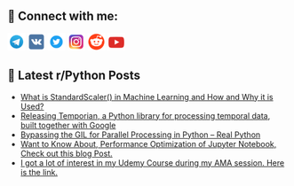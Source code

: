 ## 🔎 Connect with me:
[<img src="https://github.com/bullbesh/bullbesh/blob/main/images/Telegram.png" width="32" height="32" />](https://t.me/bullbesh)
[<img src="https://github.com/bullbesh/bullbesh/blob/main/images/VK.png" width="32" height="32" />](https://vk.com/bullbesh)
[<img src="https://github.com/bullbesh/bullbesh/blob/main/images/Twitter.png" width="32" height="32" />](https://twitter.com/bullbesh1)
[<img src="https://github.com/bullbesh/bullbesh/blob/main/images/Instagram.png" width="32" height="32" />](https://www.instagram.com/bullbesh)
[<img src="https://github.com/bullbesh/bullbesh/blob/main/images/Reddit.png" width="32" height="32" />](https://www.reddit.com/user/bullbesh)
[<img src="https://github.com/bullbesh/bullbesh/blob/main/images/YouTube.png" width="32" height="32" />](https://www.youtube.com/channel/UCtfjRs6uzgq5mfm8S06WTcg)

## 📕 Latest r/Python Posts
<!-- BLOG-POST-LIST:START -->
- [What is StandardScaler&lpar;&rpar; in Machine Learning and How and Why it is Used?](https://www.reddit.com/r/Python/comments/16ijjki/what_is_standardscaler_in_machine_learning_and/)
- [Releasing Temporian, a Python library for processing temporal data, built together with Google](https://www.reddit.com/r/Python/comments/16ij35c/releasing_temporian_a_python_library_for/)
- [Bypassing the GIL for Parallel Processing in Python – Real Python](https://www.reddit.com/r/Python/comments/16iiwz9/bypassing_the_gil_for_parallel_processing_in/)
- [Want to Know About, Performance Optimization of Jupyter Notebook, Check out this blog Post.](https://www.reddit.com/r/Python/comments/16iicro/want_to_know_about_performance_optimization_of/)
- [I got a lot of interest in my Udemy Course during my AMA session. Here is the link.](https://www.reddit.com/r/Python/comments/16ii2v1/i_got_a_lot_of_interest_in_my_udemy_course_during/)
<!-- BLOG-POST-LIST:END -->
